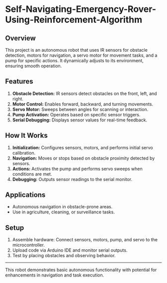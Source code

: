 # Self-Navigating-Emergency-Rover-Using-Reinforcement-Algorithm

## **Overview**
This project is an autonomous robot that uses IR sensors for obstacle detection, motors for navigation, a servo motor for movement tasks, and a pump for specific actions. It dynamically adjusts to its environment, ensuring smooth operation.

## **Features**
1. **Obstacle Detection:** IR sensors detect obstacles on the front, left, and right.
2. **Motor Control:** Enables forward, backward, and turning movements.
3. **Servo Motor:** Sweeps between angles for scanning or interaction.
4. **Pump Activation:** Operates based on specific sensor triggers.
5. **Serial Debugging:** Displays sensor values for real-time feedback.

## **How It Works**
1. **Initialization:** Configures sensors, motors, and performs initial servo calibration.
2. **Navigation:** Moves or stops based on obstacle proximity detected by sensors.
3. **Actions:** Activates the pump and performs servo sweeps when conditions are met.
4. **Debugging:** Outputs sensor readings to the serial monitor.

## **Applications**
- Autonomous navigation in obstacle-prone areas.
- Use in agriculture, cleaning, or surveillance tasks.

## **Setup**
1. Assemble hardware: Connect sensors, motors, pump, and servo to the microcontroller.
2. Upload code via Arduino IDE and monitor serial outputs.
3. Test by placing obstacles and observing behavior.

---

This robot demonstrates basic autonomous functionality with potential for enhancements in navigation and task execution.
